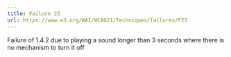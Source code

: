 ```yaml
---
title: Failure 23
url: https://www.w3.org/WAI/WCAG21/Techniques/failures/F23
---
```

Failure of 1.4.2 due to playing a sound longer than 3 seconds where there is no mechanism to turn it off

